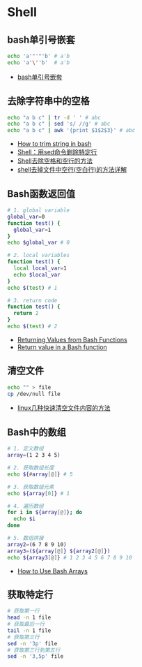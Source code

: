 # Shell

## bash单引号嵌套

```bash
echo 'a'"'"'b' # a'b
echo 'a'\''b'  # a'b
```

- [bash单引号嵌套](https://www.cnblogs.com/gongxin12/p/11363060.html#:~:text=%E5%8D%95%E5%BC%95%E5%8F%B7%E6%98%AF%E6%97%A0%E6%B3%95%E5%B5%8C,%E6%B2%A1%E6%9C%89%E8%B4%AA%E5%A9%AA%E6%89%AB%E6%8F%8F%E7%9A%84%E8%AF%B4%E6%B3%95%E3%80%82&text=%E6%9F%A5%E7%9C%8B%E4%BD%A0%E5%9C%A8shell%E4%B8%AD,%E5%A5%97%E5%8D%95%E5%BC%95%E5%8F%B7%E7%9A%84%E5%8A%9E%E6%B3%95%E3%80%82)

## 去除字符串中的空格

```bash
echo "a b c" | tr -d ' ' # abc
echo "a b c" | sed 's/ //g' # abc
echo "a b c" | awk '{print $1$2$3}' # abc
```

- [How to trim string in bash](https://linuxhint.com/trim_string_bash/)
- [Shell：用sed命令删除特定行](https://blog.csdn.net/weixin_42170236/article/details/119956202)
- [Shell去除空格和空行的方法](https://blog.51cto.com/u_10742668/1944831)
- [shell去掉文件中空行(空白行)的方法详解](https://blog.csdn.net/genghaihua/article/details/43308799)

## Bash函数返回值

```bash
# 1. global variable
global_var=0
function test() {
  global_var=1
}
echo $global_var # 0

# 2. local variables
function test() {
  local local_var=1
  echo $local_var
}
echo $(test) # 1

# 3. return code
function test() {
  return 2
}
echo $(test) # 2
```

- [Returning Values from Bash Functions](https://www.linuxjournal.com/content/return-values-bash-functions)
- [Return value in a Bash function](https://stackoverflow.com/questions/17336915/return-value-in-a-bash-function)

## 清空文件

```bash
echo "" > file 
cp /dev/null file
```

- [linux几种快速清空文件内容的方法](https://blog.51cto.com/u_10624715/3232522)

## Bash中的数组

```bash
# 1. 定义数组
array=(1 2 3 4 5)

# 2. 获取数组长度
echo ${#array[@]} # 5

# 3. 获取数组元素
echo ${array[0]} # 1

# 4. 遍历数组
for i in ${array[@]}; do
  echo $i
done

# 5. 数组拼接
array2=(6 7 8 9 10)
array3=(${array[@]} ${array2[@]})
echo ${array3[@]} # 1 2 3 4 5 6 7 8 9 10
```

- [How to Use Bash Arrays](https://www.hostinger.com/tutorials/bash-array#:~:text=A%20bash%20array%20is%20a,store%20different%20types%20of%20elements.)

## 获取特定行

```bash
# 获取第一行
head -n 1 file 
# 获取最后一行
tail -n 1 file 
# 获取第三行
sed -n '3p' file 
# 获取第三行到第五行
sed -n '3,5p' file
```
